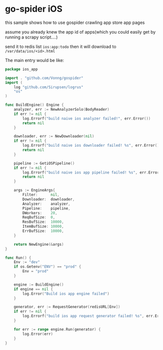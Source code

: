 # go-spider iOS

this sample shows how to use gospider crawling app store app pages

assume you already knew the app id of apps(which you could easily get by running a scrapy script....)

send it to redis list `ios:app:todo` then it will download to `/var/data/ios/<id>.html`

The main entry would be like:

```go
package ios_app

import . "github.com/Vonng/gospider"
import (
	log "github.com/Sirupsen/logrus"
	"os"
)

func BuildEngine() Engine {
	analyzer, err := NewAnalyzerSolo(BodyReader)
	if err != nil {
		log.Errorf("build naive ios analyzer failed!", err.Error())
		return nil
	}

	downloader, err := NewDownloader(nil)
	if err != nil {
		log.Errorf("build naive ios downloader failed! %s", err.Error())
		return nil
	}

	pipeline := GetiOSPipeline()
	if err != nil {
		log.Errorf("build naive ios app pipeline failed! %s", err.Error())
		return nil
	}

	args := EngineArgs{
		Filter:      nil,
		Downloader:  downloader,
		Analyzer:    analyzer,
		Pipeline:    pipeline,
		DWorkers:    20,
		ReqBufSize:  0,
		ResBufSize:  10000,
		ItemBufSize: 10000,
		ErrBufSize:  10000,
	}

	return NewEngine(&args)
}

func Run() {
	Env := "dev"
	if os.Getenv("ENV") == "prod" {
		Env = "prod"
	}

	engine := BuildEngine()
	if engine == nil {
		log.Error("Build ios app engine failed")
	}

	generator, err := RequestGenerator(redisURL[Env])
	if err != nil {
		log.Errorf("build ios app request generator failed! %s", err.Error())
	}

	for err := range engine.Run(generator) {
		log.Error(err)
	}
}

```